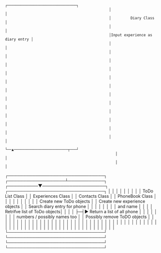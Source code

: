                                                     ┌────────────────────────────────┐
                                                    │                                │
                                                    │         Diary Class            │
                                                    │                                │
                                                    │Input experience as diary entry │
                                                    │                                │
                                                    │                                │
                                                    │                                │
                                                    │                                │
                                                    │                                │
                                                    │                                │
                                                    │                                │
                                                    │                                │
                                                    │                                │
                                                    │                                │
                                                    │                                │
                                                    │                                │
                                                    └──▲─────────────────────────┬───┘
                                                       │                         │
                                                       │                         │
┌────────────────────────────────┐ ┌───────────────────┴────────────┐ ┌──────────▼─────────────────────┐ ┌────────────────────────────────┐
│                                │ │                                │ │                                │ │                                │
│           ToDo List Class      │ │         Experiences Class      │ │         Contacts Class         │ │          PhoneBook Class       │
│                                │ │                                │ │                                │ │                                │
│   Create new ToDo objects      │ │ Create new experience objects  │ │ Search diary entry for phone   │ │                                │
│                                │ │                                │ │  and name                      │ │                                │
│   Retrifve list of ToDo objects│ │                                │ │                                ├─┤► Return a list of all phone    │
│                                │ │                                │ │                                │ │  numbers / possibly names too  │
│   Possibly remove ToDO objects │ │                                │ │                                │ │                                │
│                                │ │                                │ │                                │ │                                │
│                                │ │                                │ │                                │ │                                │
│                                │ │                                │ │                                │ │                                │
│                                │ │                                │ │                                │ │                                │
│                                │ │                                │ │                                │ │                                │
│                                │ │                                │ │                                │ │                                │
│                                │ │                                │ │                                │ │                                │
│                                │ │                                │ │                                │ │                                │
└────────────────────────────────┘ └────────────────────────────────┘ └────────────────────────────────┘ └────────────────────────────────┘
